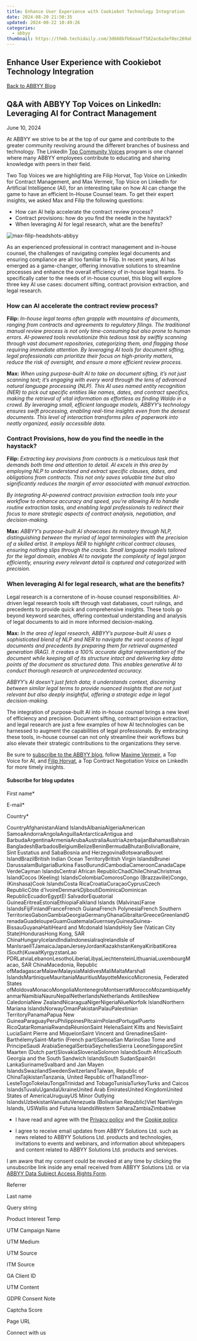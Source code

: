 ```yaml
---
title: Enhance User Experience with Cookiebot Technology Integration
date: 2024-08-20 21:50:35
updated: 2024-08-22 10:49:26
categories:
  - abbyy
thumbnail: https://thmb.techidaily.com/3d668bfb6eaaff582ac6a3ef0ec269ab4610d6df4de409efc683d784a7434cf5.jpg
---
```


## Enhance User Experience with Cookiebot Technology Integration

[Back to ABBYY Blog](https://tools.techidaily.com/abbyy/products/)

## Q&A with ABBYY Top Voices on LinkedIn: Leveraging AI for Contract Management

June 10, 2024

At ABBYY we strive to be at the top of our game and contribute to the greater community revolving around the different branches of business and technology. The LinkedIn [Top Community Voices](https://www.linkedin.com/help/linkedin/answer/a6245087) program is one channel where many ABBYY employees contribute to educating and sharing knowledge with peers in their field.

Two Top Voices we are highlighting are Filip Horvat, Top Voice on LinkedIn for Contract Management, and Max Vermeir, Top Voice on LinkedIn for Artificial Intelligence (AI), for an interesting take on how AI can change the game to have an efficient In-House Counsel team. To get their expert insights, we asked Max and Filip the following questions:

* How can AI help accelerate the contract review process?
* Contract provisions: how do you find the needle in the haystack?
* When leveraging AI for legal research, what are the benefits?

![max-filip-headshots-abbyy](https://content.abbyy.com/-/media/project/abbyy/abbyy/insights/blog/linkedin-top-voices-q-and-a/max-filip-headshots-abbyy.png?h=419&w=800)

As an experienced professional in contract management and in-house counsel, the challenges of navigating complex legal documents and ensuring compliance are all too familiar to Filip. In recent years, AI has emerged as a game-changer, offering innovative solutions to streamline processes and enhance the overall efficiency of in-house legal teams. To specifically cater to the needs of in-house counsel, this blog will explore three key AI use cases: document sifting, contract provision extraction, and legal research.

### How can AI accelerate the contract review process?

**Filip:** _In-house legal teams often grapple with mountains of documents, ranging from contracts and agreements to regulatory filings. The traditional manual review process is not only time-consuming but also prone to human errors. AI-powered tools revolutionize this tedious task by swiftly scanning through vast document repositories, categorizing them, and flagging those requiring immediate attention. By leveraging AI tools for document sifting, legal professionals can prioritize their focus on high-priority matters, reduce the risk of oversight, and ensure a more efficient review process._

**Max:** _When using purpose-built AI to take on document sifting, it’s not just scanning text; it’s engaging with every word through the lens of advanced natural language processing (NLP). This AI uses named entity recognition (NER) to pick out specific entities like names, dates, and contract specifics, making the retrieval of vital information as effortless as finding Waldo in a crowd. By leveraging small, efficient language models, ABBYY’s technology ensures swift processing, enabling real-time insights even from the densest documents. This level of interaction transforms piles of paperwork into neatly organized, easily accessible data._

### Contract Provisions, how do you find the needle in the haystack?

**Filip:** _Extracting key provisions from contracts is a meticulous task that demands both time and attention to detail. AI excels in this area by employing NLP to understand and extract specific clauses, dates, and obligations from contracts. This not only saves valuable time but also significantly reduces the margin of error associated with manual extraction._

_By integrating AI-powered contract provision extraction tools into your workflow to enhance accuracy and speed, you’re allowing AI to handle routine extraction tasks, and enabling legal professionals to redirect their focus to more strategic aspects of contract analysis, negotiation, and decision-making._

**Max:** _ABBYY’s purpose-built AI showcases its mastery through NLP, distinguishing between the myriad of legal terminologies with the precision of a skilled artist. It employs NER to highlight critical contract clauses, ensuring nothing slips through the cracks. Small language models tailored for the legal domain, enables AI to navigate the complexity of legal jargon efficiently, ensuring every relevant detail is captured and categorized with precision._

### When leveraging AI for legal research, what are the benefits?

Legal research is a cornerstone of in-house counsel responsibilities. AI-driven legal research tools sift through vast databases, court rulings, and precedents to provide quick and comprehensive insights. These tools go beyond keyword searches, offering contextual understanding and analysis of legal documents to aid in more informed decision-making.

**Max:** _In the area of legal research, ABBYY’s purpose-built AI uses a sophisticated blend of NLP and NER to navigate the vast oceans of legal documents and precedents by preparing them for retrieval augmented generation (RAG). It creates a 100% accurate digital representation of the document while keeping all of its structure intact and delivering key data points of the document as structured data. This enables generative AI to conduct thorough research at unprecedented accuracy._ 

_ABBYY’s AI doesn’t just fetch data; it understands context, discerning between similar legal terms to provide nuanced insights that are not just relevant but also deeply insightful, offering a strategic edge in legal decision-making._

The integration of purpose-built AI into in-house counsel brings a new level of efficiency and precision. Document sifting, contract provision extraction, and legal research are just a few examples of how AI technologies can be harnessed to augment the capabilities of legal professionals. By embracing these tools, in-house counsel can not only streamline their workflows but also elevate their strategic contributions to the organizations they serve. 

Be sure to [subscribe to the ABBYY blog](https://tools.techidaily.com/abbyy/products/), follow [Maxime Vermeir,](https://www.linkedin.com/in/maximevermeir/) a Top Voice for AI, and [Filip Horvat](https://www.linkedin.com/in/horvatfilip/), a Top Contract Negotiation Voice on LinkedIn for more timely insights.

#### Subscribe for blog updates

First name\*

E-mail\*

Сountry\*

СountryAfghanistanAland IslandsAlbaniaAlgeriaAmerican SamoaAndorraAngolaAnguillaAntarcticaAntigua and BarbudaArgentinaArmeniaArubaAustraliaAustriaAzerbaijanBahamasBahrainBangladeshBarbadosBelgiumBelizeBeninBermudaBhutanBoliviaBonaire, Sint Eustatius and SabaBosnia and HerzegovinaBotswanaBouvet IslandBrazilBritish Indian Ocean TerritoryBritish Virgin IslandsBrunei DarussalamBulgariaBurkina FasoBurundiCambodiaCameroonCanadaCape VerdeCayman IslandsCentral African RepublicChadChileChinaChristmas IslandCocos (Keeling) IslandsColombiaComorosCongo (Brazzaville)Congo, (Kinshasa)Cook IslandsCosta RicaCroatiaCuraçaoCyprusCzech RepublicCôte d'IvoireDenmarkDjiboutiDominicaDominican RepublicEcuadorEgyptEl SalvadorEquatorial GuineaEritreaEstoniaEthiopiaFalkland Islands (Malvinas)Faroe IslandsFijiFinlandFranceFrench GuianaFrench PolynesiaFrench Southern TerritoriesGabonGambiaGeorgiaGermanyGhanaGibraltarGreeceGreenlandGrenadaGuadeloupeGuamGuatemalaGuernseyGuineaGuinea-BissauGuyanaHaitiHeard and Mcdonald IslandsHoly See (Vatican City State)HondurasHong Kong, SAR ChinaHungaryIcelandIndiaIndonesiaIraqIrelandIsle of ManIsraelITJamaicaJapanJerseyJordanKazakhstanKenyaKiribatiKorea (South)KuwaitKyrgyzstanLao PDRLatviaLebanonLesothoLiberiaLibyaLiechtensteinLithuaniaLuxembourgMacao, SAR ChinaMacedonia, Republic ofMadagascarMalawiMalaysiaMaldivesMaliMaltaMarshall IslandsMartiniqueMauritaniaMauritiusMayotteMexicoMicronesia, Federated States ofMoldovaMonacoMongoliaMontenegroMontserratMoroccoMozambiqueMyanmarNamibiaNauruNepalNetherlandsNetherlands AntillesNew CaledoniaNew ZealandNicaraguaNigerNigeriaNiueNorfolk IslandNorthern Mariana IslandsNorwayOmanPakistanPalauPalestinian TerritoryPanamaPapua New GuineaParaguayPeruPhilippinesPitcairnPolandPortugalPuerto RicoQatarRomaniaRwandaRéunionSaint HelenaSaint Kitts and NevisSaint LuciaSaint Pierre and MiquelonSaint Vincent and GrenadinesSaint-BarthélemySaint-Martin (French part)SamoaSan MarinoSao Tome and PrincipeSaudi ArabiaSenegalSerbiaSeychellesSierra LeoneSingaporeSint Maarten (Dutch part)SlovakiaSloveniaSolomon IslandsSouth AfricaSouth Georgia and the South Sandwich IslandsSouth SudanSpainSri LankaSurinameSvalbard and Jan Mayen IslandsSwazilandSwedenSwitzerlandTaiwan, Republic of ChinaTajikistanTanzania, United Republic ofThailandTimor-LesteTogoTokelauTongaTrinidad and TobagoTunisiaTurkeyTurks and Caicos IslandsTuvaluUgandaUkraineUnited Arab EmiratesUnited KingdomUnited States of AmericaUruguayUS Minor Outlying IslandsUzbekistanVanuatuVenezuela (Bolivarian Republic)Viet NamVirgin Islands, USWallis and Futuna IslandsWestern SaharaZambiaZimbabwe

* I have read and agree with the [Privacy policy](https://tools.techidaily.com/abbyy/products/) and the [Cookie policy](https://tools.techidaily.com/abbyy/products/).

* I agree to receive email updates from ABBYY Solutions Ltd. such as news related to ABBYY Solutions Ltd. products and technologies, invitations to events and webinars, and information about whitepapers and content related to ABBYY Solutions Ltd. products and services.  
    
I am aware that my consent could be revoked at any time by clicking the unsubscribe link inside any email received from ABBYY Solutions Ltd. or via [ABBYY Data Subject Access Rights Form](https://tools.techidaily.com/abbyy/products/).

Referrer

Last name

Query string

Product Interest Temp

UTM Campaign Name

UTM Medium

UTM Source

ITM Source

GA Client ID

UTM Content

GDPR Consent Note

Captcha Score

Page URL

Connect with us

<ins class="adsbygoogle"
     style="display:block"
     data-ad-format="autorelaxed"
     data-ad-client="ca-pub-7571918770474297"
     data-ad-slot="1223367746"></ins>



<ins class="adsbygoogle"
     style="display:block"
     data-ad-client="ca-pub-7571918770474297"
     data-ad-slot="8358498916"
     data-ad-format="auto"
     data-full-width-responsive="true"></ins>
